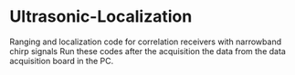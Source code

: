 # Ultrasonic-Localization
Ranging and localization code for correlation receivers with narrowband chirp signals
Run these codes after the acquisition the data from the data acquisition board in the PC.
